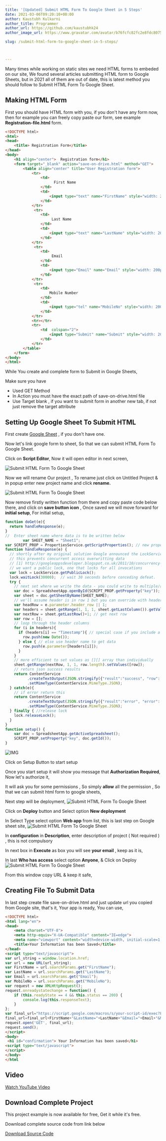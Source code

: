 ```yaml
---
title: '[Updated] Submit HTML Form To Google Sheet in 5 Steps'
date: 2021-03-06T09:20:10+00:00
author: Kaustubh Kulkarni
author_title: Programmer
author_url: https://github.com/kaustubhk24
author_image_url: https://www.gravatar.com/avatar/b76fcfc82fc2e8fdc8075636f1735f61?s=200

slug: /submit-html-form-to-google-sheet-in-5-steps/



---
```

Many times while working on static sites we need HTML forms to embeded on our site, We found several articles submitting HTML form to Google Sheets, but in 2021 all of them are out of date, this is latest method you should follow to Submit HTML Form To Google Sheet.

## Making  HTML Form

First you should have HTML form with you, if you don't have any form now, then for example you can freely copy paste our form, see example **Registration-file.html** form.



```html title="Registration-file.html"
<!DOCTYPE html>
<html>
<head>
    <title> Registration Form</title>
</head>
<body>
    <h1 align="center">  Registration form</h1>
    <form target="_blank" action="save-on-drive.html" method="GET">
        <table align="center" title="User Registration form">
            <tr>
                <td>
                      First Name
                </td>
                <td>
                    <input type="text" name="FirstName" style="width: 200px" pattern="[A-Za-z]{3,10}">
                </td>
            </tr>
             <tr>
                <td>
                     Last Name
                </td>
                <td>
                    <input type="text" name="LastName" style="width: 200px" pattern="[A-Za-z]{3,10}">
                </td>
            </tr>
             <tr>
                <td>
                     Email
                </td>
                <td>
                    <input type="Email" name="Email" style="width: 200px">
                </td>
            </tr>
             <tr>
                <td>
                    Mobile Number
                </td>
                <td>
                    <input type="tel" name="MobileNo" style="width: 200px"  required >
                </td>
            </tr>
            <tr></tr>
            <tr>
                <td  colspan="2">
                    <input type="Submit" name="Submit" style="width: 200px">
                </td>
            </tr>
        </table>
    </form>
</body>
</html>
```

While You create and complete form to Submit in Google Sheets,

Make sure you have

* Used GET Method
* In Action you must have the exact path of save-on-drive.html file
* Use Target blank , if you want to submit form in another new tab, if not just remove the target attribute


## Setting Up Google Sheet To Submit HTML
First create [Google Sheet](https://sheets.google.com) , if you don't have one.

Now let's link google form to sheet, So that we can submit HTML Form To Google Sheet.


Click on **Script Editor**, Now it will open editor in next screen,

![Submit HTML Form To Google Sheet](https://www.kaustubh.codes/imgs/wp-content/uploads/2021/03/image.png) 



Now we will rename Our project , To rename just click on Untitled Project & in popup enter new project name and click **rename.**

![Submit HTML Form To Google Sheet](https://www.kaustubh.codes/imgs/wp-content/uploads/2021/03/image-1.png) 


Now remove firstly written function from there and copy paste code below there, and click on **save button icon** , Once saved we will move forward for **initial setup**, For initial setup,


```js title="function"
function doGet(e){
  return handleResponse(e);
}
//  Enter sheet name where data is to be written below
        var SHEET_NAME = "Sheet1";
var SCRIPT_PROP = PropertiesService.getScriptProperties(); // new property service
function handleResponse(e) {
  // shortly after my original solution Google announced the LockService[1]
  // this prevents concurrent access overwritting data
  // [1] http://googleappsdeveloper.blogspot.co.uk/2011/10/concurrency-and-google-apps-script.html
  // we want a public lock, one that locks for all invocations
  var lock = LockService.getPublicLock();
  lock.waitLock(30000);  // wait 30 seconds before conceding defeat.
  try {
    // next set where we write the data - you could write to multiple/alternate destinations
    var doc = SpreadsheetApp.openById(SCRIPT_PROP.getProperty("key"));
    var sheet = doc.getSheetByName(SHEET_NAME);
    // we'll assume header is in row 1 but you can override with header_row in GET/POST data
    var headRow = e.parameter.header_row || 1;
    var headers = sheet.getRange(1, 1, 1, sheet.getLastColumn()).getValues()[0];
    var nextRow = sheet.getLastRow()+1; // get next row
    var row = [];
    // loop through the header columns
    for (i in headers){
      if (headers[i] == "Timestamp"){ // special case if you include a 'Timestamp' column
        row.push(new Date());
      } else { // else use header name to get data
        row.push(e.parameter[headers[i]]);
      }
    }
    // more efficient to set values as [][] array than individually
    sheet.getRange(nextRow, 1, 1, row.length).setValues([row]);
    // return json success results
    return ContentService
          .createTextOutput(JSON.stringify({"result":"success", "row": nextRow}))
          .setMimeType(ContentService.MimeType.JSON);
  } catch(e){
    // if error return this
    return ContentService
          .createTextOutput(JSON.stringify({"result":"error", "error": e}))
          .setMimeType(ContentService.MimeType.JSON);
  } finally { //release lock
    lock.releaseLock();
  }
}
function setup() {
    var doc = SpreadsheetApp.getActiveSpreadsheet();
    SCRIPT_PROP.setProperty("key", doc.getId());
}
```


![IMG](https://www.kaustubh.codes/imgs/wp-content/uploads/2021/03/image-3.png "IMG") 

Click on Setup Button to start setup

Once you start setup it will show you message that **Authorization Required**, Now let's authorize it,

It will ask you for some permissions , So simply **allow** all the permission , So that we can submit html form to google sheets,

Next step will be deployment, 
![Submit HTML Form To Google Sheet](https://www.kaustubh.codes/imgs/wp-content/uploads/2021/03/image-4.png) 

Click on **Deploy** button and Select option **New deployment**

In Select Type select option **Web app** from list, this is last step on Google sheet site,
![Submit HTML Form To Google Sheet](https://www.kaustubh.codes/imgs/wp-content/uploads/2021/03/image-6-1024x731.png) 

In **configuration** in **Description**, enter description of project ( Not required ) , this is not compulsory

In next box in **Execute** as box you will see **your email** , keep as it is,

In last **Who has access** select option **Anyone**, & Click on Deploy 
![Submit HTML Form To Google Sheet](https://www.kaustubh.codes/imgs/wp-content/uploads/2021/03/image-7-1024x730.png) 

From this window copy URL & keep it safe,

## Creating File To Submit Data

In last step create file save-on-drive.html and just update url you copied from Google site, that's it, Your app is ready, You can use,




```html title="save-on-drive.html"
<!DOCTYPE html>
<html lang="en">
<head>
    <meta charset="UTF-8">
    <meta http-equiv="X-UA-Compatible" content="IE=edge">
    <meta name="viewport" content="width=device-width, initial-scale=1.0">
    <title>Your Information has been Saved</title>
</head>
<script type="text/javascript">
var url_string = window.location.href;
var url = new URL(url_string);
var FirstName = url.searchParams.get("FirstName");
var LastName = url.searchParams.get("LastName");
var Email = url.searchParams.get("Email");
var MobileNo = url.searchParams.get("MobileNo");
var request = new XMLHttpRequest();
request.onreadystatechange = function() {
    if (this.readyState == 4 && this.status == 200) {
        console.log(this.responseText);
    }
};
var final_url="https://script.google.com/macros/s/your-script-id/exec?FirstName=";
final_url=final_url+FirstName+"&LastName="+LastName+"&Email="+Email+"&MobileNo="+MobileNo;
request.open('GET', final_url);
request.send();
</script>
<body>
 <h1 id="confirmation"> Your Information has been saved</h1>
<script type="text/javascript">
</script>
</body>
</html
```
## Video 

[Watch YouTube Video](https://www.youtube.com/embed/ZldOKPSqZUM)




## Download Complete Project

This project example is now available for free, Get it while it's free.

Download complete source code from link below


 
 [Download Source Code](https://github.com/JustInClicks-com/static-cdn/raw/main/Downloads/html/html-form-submit-google-sheet-exmple.rar)
 
